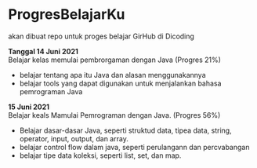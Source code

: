 # ProgresBelajarKu
akan dibuat repo untuk proges belajar GirHub di Dicoding

**Tanggal 14 Juni 2021**  
Belajar kelas memulai pembrorgaman dengan Java (Progres 21%)
- belajar tentang apa itu Java dan alasan menggunakannya
- belajar tools yang dapat digunakan untuk menjalankan bahasa pemrograman Java

**15 Juni 2021**  
Belajar keals Mamulai Pemrograman dengan Java. (Progres 56%)
- Belajar dasar-dasar Java, seperti struktud data, tipea data, string, operator, input, output, dan array.
- belajar control flow dalam java, seperti perulangann dan percvabangan
- belajar tipe data koleksi, seperti list, set, dan map.
